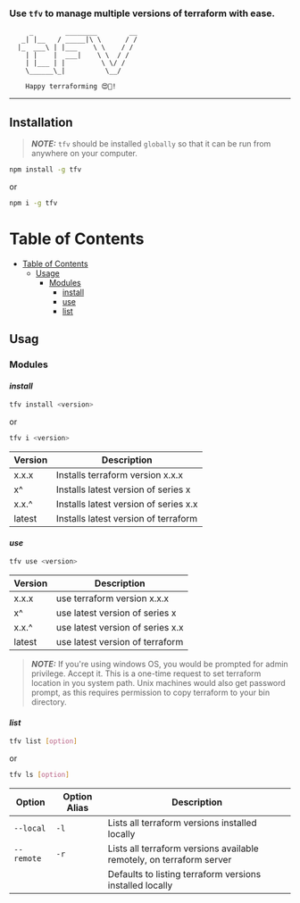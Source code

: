 ### Use `tfv` to manage multiple versions of terraform with ease.
         _        ________        __
       _| |__   / _____|\ \      / /
      |_  ___\ | |___    \ \    / /
        | |    |  ___|    \ \  / /
        | |___ | |         \ \/ /
        \______\_|          \__/

        Happy terraforming 😍🥂!
  ---------------------------------------

## Installation
> **_NOTE:_** `tfv` should be installed `globally` so that it can be run from anywhere on your computer.
```sh
npm install -g tfv
```
or
```sh
npm i -g tfv
```
# Table of Contents

<!--ts-->
* [Table of Contents](#table-of-contents)
  * [Usage](#usage)
    * [Modules](#modules)
      * [install](#install)
      * [use](#use)
      * [list](#list)
<!--te-->

## Usag

### Modules
#### *install*
```sh
tfv install <version>
```
or
```sh
tfv i <version>
```
| Version          | Description                               |
| ---------------- | ----------------------------------------- |
| x.x.x            | Installs terraform version x.x.x          |
| x^               | Installs latest version of series x       |
| x.x.^            | Installs latest version of series x.x     |
| latest           | Installs latest version of terraform      |

#### *use*
```sh
tfv use <version>
```

| Version          | Description                               |
| ---------------- | ----------------------------------------- |
| x.x.x            | use terraform version x.x.x               |
| x^               | use latest version of series x            |
| x.x.^            | use latest version of series x.x          |
| latest           | use latest version of terraform           |

> **_NOTE:_** If you're using windows OS, you would be prompted for admin privilege. Accept it. This is a one-time request to set terraform location in you system path. Unix machines would also get password prompt, as this requires permission to copy terraform to your bin directory.

#### *list*
```sh
tfv list [option]
```
or
```sh
tfv ls [option]
```
| Option         | Option Alias  |                Description                                             |
| ---------------|---------------|----------------------------------------------------------------------- |
| `--local`      |  `-l`         |  Lists all terraform versions installed locally                        |
| `--remote`     |  `-r`         |  Lists all terraform versions available remotely, on terraform server  |
|                |               |  Defaults to listing terraform versions installed locally              |
